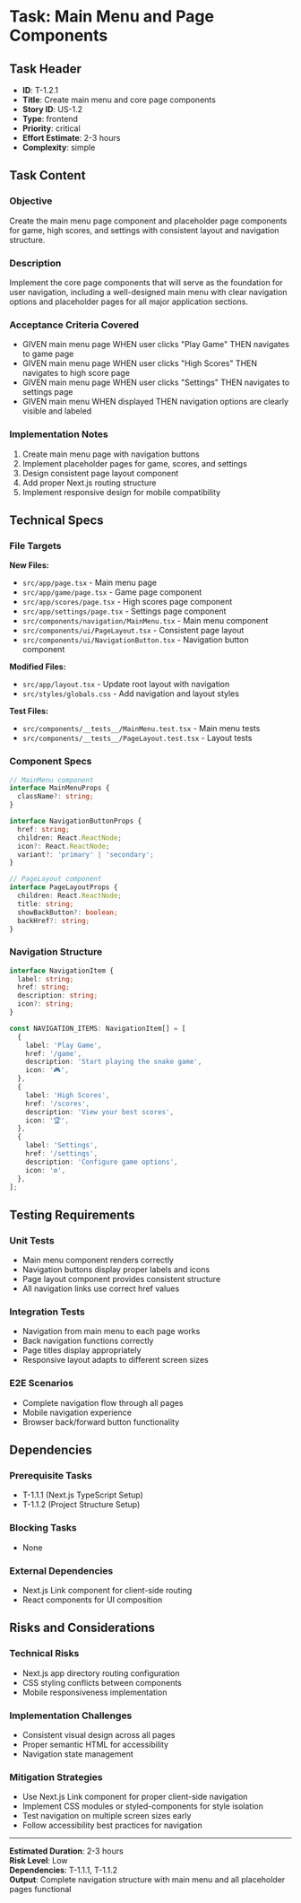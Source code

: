 # Task: Main Menu and Page Components

## Task Header

- **ID**: T-1.2.1
- **Title**: Create main menu and core page components
- **Story ID**: US-1.2
- **Type**: frontend
- **Priority**: critical
- **Effort Estimate**: 2-3 hours
- **Complexity**: simple

## Task Content

### Objective

Create the main menu page component and placeholder page components for game, high scores, and settings with consistent layout and navigation structure.

### Description

Implement the core page components that will serve as the foundation for user navigation, including a well-designed main menu with clear navigation options and placeholder pages for all major application sections.

### Acceptance Criteria Covered

- GIVEN main menu page WHEN user clicks "Play Game" THEN navigates to game page
- GIVEN main menu page WHEN user clicks "High Scores" THEN navigates to high score page
- GIVEN main menu page WHEN user clicks "Settings" THEN navigates to settings page
- GIVEN main menu WHEN displayed THEN navigation options are clearly visible and labeled

### Implementation Notes

1. Create main menu page with navigation buttons
2. Implement placeholder pages for game, scores, and settings
3. Design consistent page layout component
4. Add proper Next.js routing structure
5. Implement responsive design for mobile compatibility

## Technical Specs

### File Targets

**New Files:**

- `src/app/page.tsx` - Main menu page
- `src/app/game/page.tsx` - Game page component
- `src/app/scores/page.tsx` - High scores page component
- `src/app/settings/page.tsx` - Settings page component
- `src/components/navigation/MainMenu.tsx` - Main menu component
- `src/components/ui/PageLayout.tsx` - Consistent page layout
- `src/components/ui/NavigationButton.tsx` - Navigation button component

**Modified Files:**

- `src/app/layout.tsx` - Update root layout with navigation
- `src/styles/globals.css` - Add navigation and layout styles

**Test Files:**

- `src/components/__tests__/MainMenu.test.tsx` - Main menu tests
- `src/components/__tests__/PageLayout.test.tsx` - Layout tests

### Component Specs

```typescript
// MainMenu component
interface MainMenuProps {
  className?: string;
}

interface NavigationButtonProps {
  href: string;
  children: React.ReactNode;
  icon?: React.ReactNode;
  variant?: 'primary' | 'secondary';
}

// PageLayout component
interface PageLayoutProps {
  children: React.ReactNode;
  title: string;
  showBackButton?: boolean;
  backHref?: string;
}
```

### Navigation Structure

```typescript
interface NavigationItem {
  label: string;
  href: string;
  description: string;
  icon?: string;
}

const NAVIGATION_ITEMS: NavigationItem[] = [
  {
    label: 'Play Game',
    href: '/game',
    description: 'Start playing the snake game',
    icon: '🎮',
  },
  {
    label: 'High Scores',
    href: '/scores',
    description: 'View your best scores',
    icon: '🏆',
  },
  {
    label: 'Settings',
    href: '/settings',
    description: 'Configure game options',
    icon: '⚙️',
  },
];
```

## Testing Requirements

### Unit Tests

- Main menu component renders correctly
- Navigation buttons display proper labels and icons
- Page layout component provides consistent structure
- All navigation links use correct href values

### Integration Tests

- Navigation from main menu to each page works
- Back navigation functions correctly
- Page titles display appropriately
- Responsive layout adapts to different screen sizes

### E2E Scenarios

- Complete navigation flow through all pages
- Mobile navigation experience
- Browser back/forward button functionality

## Dependencies

### Prerequisite Tasks

- T-1.1.1 (Next.js TypeScript Setup)
- T-1.1.2 (Project Structure Setup)

### Blocking Tasks

- None

### External Dependencies

- Next.js Link component for client-side routing
- React components for UI composition

## Risks and Considerations

### Technical Risks

- Next.js app directory routing configuration
- CSS styling conflicts between components
- Mobile responsiveness implementation

### Implementation Challenges

- Consistent visual design across all pages
- Proper semantic HTML for accessibility
- Navigation state management

### Mitigation Strategies

- Use Next.js Link component for proper client-side navigation
- Implement CSS modules or styled-components for style isolation
- Test navigation on multiple screen sizes early
- Follow accessibility best practices for navigation

---

**Estimated Duration**: 2-3 hours  
**Risk Level**: Low  
**Dependencies**: T-1.1.1, T-1.1.2  
**Output**: Complete navigation structure with main menu and all placeholder pages functional
